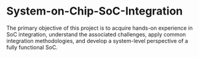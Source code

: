 # System-on-Chip-SoC-Integration
The primary objective of this project is to acquire hands-on experience in SoC integration, understand the associated challenges, apply common integration methodologies, and develop a system-level perspective of a fully functional SoC.
